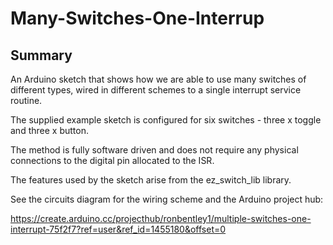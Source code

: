 # Many-Switches-One-Interrup

## Summary
An Arduino sketch that shows how we are able to use many switches of different types, wired in different schemes to a single interrupt service routine.

The supplied example sketch is configured for six switches - three x toggle and three x button.

The method is fully software driven and does not require any physical connections to the digital pin allocated to the ISR.

The features used by the sketch arise from the ez_switch_lib library.

See the circuits diagram for the wiring scheme and the Arduino project hub:

https://create.arduino.cc/projecthub/ronbentley1/multiple-switches-one-interrupt-75f2f7?ref=user&ref_id=1455180&offset=0

